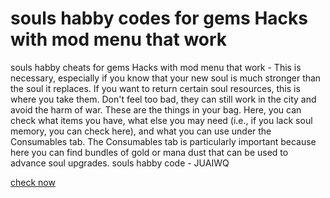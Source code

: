 # souls habby codes for gems Hacks with mod menu that work

souls habby cheats for gems Hacks with mod menu that work - This is necessary, especially if you know that your new soul is much stronger than the soul it replaces. If you want to return certain soul resources, this is where you take them. Don't feel too bad, they can still work in the city and avoid the harm of war. These are the things in your bag. Here, you can check what items you have, what else you may need (i.e., if you lack soul memory, you can check here), and what you can use under the Consumables tab. The Consumables tab is particularly important because here you can find bundles of gold or mana dust that can be used to advance soul upgrades. 
souls habby code - JUAIWQ

[check now](https://axegomod.top/souls/)
